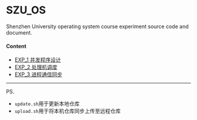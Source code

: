# SZU_OS
Shenzhen University operating system course experiment source code and document.

#### Content

- [EXP_1 并发程序设计](EXP_1/EXP_1.md)
- [EXP_2 处理机调度](EXP_2/EXP_2.md)
- [EXP_3 进程通信同步](EXP_3/EXP_3.md)

---

PS.

- `update.sh`用于更新本地仓库
- `upload.sh`用于将本机仓库同步上传至远程仓库
